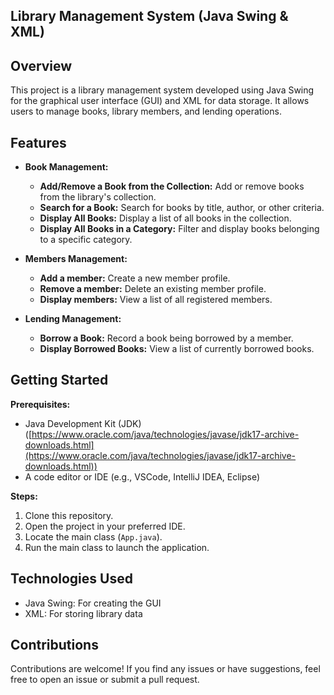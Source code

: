 ## Library Management System (Java Swing & XML)

## Overview
This project is a library management system developed using Java Swing for the graphical user interface (GUI) and XML for data storage. It allows users to manage books, library members, and lending operations.

## Features
- **Book Management:**
    - **Add/Remove a Book from the Collection:** Add or remove books from the library's collection.
    - **Search for a Book:** Search for books by title, author, or other criteria.
    - **Display All Books:** Display a list of all books in the collection.
    - **Display All Books in a Category:** Filter and display books belonging to a specific category.

- **Members Management:**
    - **Add a member:** Create a new member profile.
    - **Remove a member:** Delete an existing member profile.
    - **Display members:** View a list of all registered members.

- **Lending Management:**
    - **Borrow a Book:** Record a book being borrowed by a member.
    - **Display Borrowed Books:** View a list of currently borrowed books.

## Getting Started

**Prerequisites:**
- Java Development Kit (JDK) ([https://www.oracle.com/java/technologies/javase/jdk17-archive-downloads.html](https://www.oracle.com/java/technologies/javase/jdk17-archive-downloads.html))
- A code editor or IDE (e.g., VSCode, IntelliJ IDEA, Eclipse)

**Steps:**
1. Clone this repository.
2. Open the project in your preferred IDE.
3. Locate the main class (`App.java`).
4. Run the main class to launch the application.

## Technologies Used

- Java Swing: For creating the GUI
- XML: For storing library data

## Contributions
Contributions are welcome! If you find any issues or have suggestions, feel free to open an issue or submit a pull request.